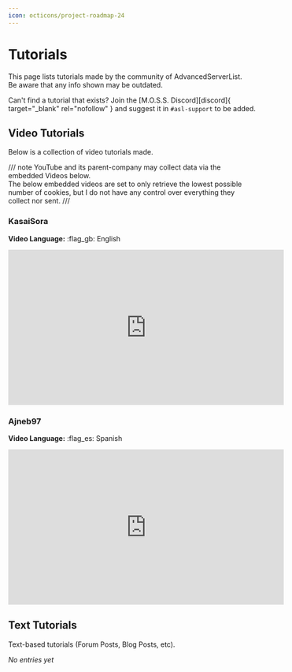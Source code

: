 ```yaml
---
icon: octicons/project-roadmap-24
---
```


# Tutorials

This page lists tutorials made by the community of AdvancedServerList.  
Be aware that any info shown may be outdated.

Can't find a tutorial that exists? Join the [M.O.S.S. Discord][discord]{ target="_blank" rel="nofollow" } and suggest it in `#asl-support` to be added.

## Video Tutorials

Below is a collection of video tutorials made.

/// note
YouTube and its parent-company may collect data via the embedded Videos below.  
The below embedded videos are set to only retrieve the lowest possible number of cookies, but I do not have any control over everything they collect nor sent.
///

### KasaiSora

**Video Language:** :flag_gb: English

<iframe width="560" height="315" src="https://www.youtube-nocookie.com/embed/9cU0uUWHOO0" title="YouTube video player" frameborder="0" allow="accelerometer; autoplay; clipboard-write; encrypted-media; gyroscope; picture-in-picture; web-share" referrerpolicy="strict-origin-when-cross-origin" allowfullscreen></iframe>

### Ajneb97

**Video Language:** :flag_es: Spanish

<iframe width="560" height="315" src="https://www.youtube-nocookie.com/embed/rIbljm_4HVI" title="YouTube video player" frameborder="0" allow="accelerometer; autoplay; clipboard-write; encrypted-media; gyroscope; picture-in-picture; web-share" referrerpolicy="strict-origin-when-cross-origin" allowfullscreen></iframe>

## Text Tutorials

Text-based tutorials (Forum Posts, Blog Posts, etc).

*No entries yet*